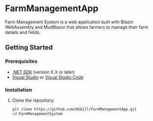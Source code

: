# FarmManagementApp

Farm Management System is a web application built with Blazor WebAssembly and MudBlazor that allows farmers to manage their farm details and fields.

## Getting Started

### Prerequisites

- [.NET SDK](https://dotnet.microsoft.com/download) (version X.X or later)
- [Visual Studio](https://visualstudio.microsoft.com/) or [Visual Studio Code](https://code.visualstudio.com/)

### Installation

1. Clone the repository:

   ```bash
   git clone https://github.com/HSGill/FarmManagementApp.git
   cd FarmManagementSystem
